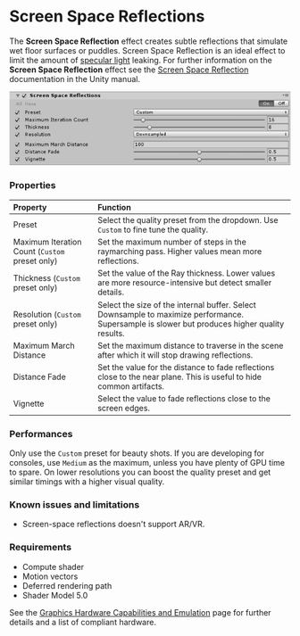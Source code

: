 # Screen Space Reflections 

The **Screen Space Reflection** effect creates subtle reflections that simulate wet floor surfaces or puddles. Screen Space Reflection is an ideal effect to limit the amount of [specular light](https://docs.unity3d.com/Manual/shader-NormalSpecular.html) leaking. For further information on the **Screen Space Reflection** effect see the [Screen Space Reflection](https://docs.unity3d.com/Manual/PostProcessing-ScreenSpaceReflection.html) documentation in the Unity manual.


![](images/ssr.png)


### Properties

| Property                | Function                                                     |
| :----------------------- | :------------------------------------------------------------ |
| Preset                  | Select the quality preset from the dropdown. Use `Custom` to fine tune the quality.   |
| Maximum Iteration Count (`Custom` preset only) | Set the maximum number of steps in the raymarching pass. Higher values mean more reflections.|
| Thickness (`Custom` preset only)| Set the value of the Ray thickness. Lower values are more resource-intensive but detect smaller details. |
| Resolution (`Custom` preset only)| Select the size of the internal buffer. Select Downsample to maximize performance. Supersample is slower but produces higher quality results. |
| Maximum March Distance  | Set the maximum distance to traverse in the scene after which it will stop drawing reflections. |
| Distance Fade           | Set the value for the distance to fade reflections close to the near plane. This is useful to hide common artifacts. |
| Vignette                | Select the value to fade reflections close to the screen edges.                 |

### Performances

Only use the `Custom` preset for beauty shots. If you are developing for consoles, use `Medium` as the maximum, unless you have plenty of GPU time to spare. On lower resolutions you can boost the quality preset and get similar timings with a higher visual quality.

### Known issues and limitations

- Screen-space reflections doesn't support AR/VR.

### Requirements

- Compute shader
- Motion vectors
- Deferred rendering path
- Shader Model 5.0

See the [Graphics Hardware Capabilities and Emulation](https://docs.unity3d.com/Manual/GraphicsEmulation.html) page for further details and a list of compliant hardware.

